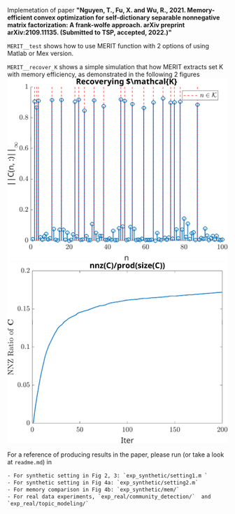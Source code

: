 Implemetation of paper
__"Nguyen, T., Fu, X. and Wu, R., 2021. Memory-efficient convex optimization for self-dictionary separable nonnegative matrix factorization: A frank-wolfe approach. arXiv preprint arXiv:2109.11135. (Submitted to TSP, accepted, 2022.)"__

`MERIT__test` shows how to use MERIT function with 2 options of using Matlab or Mex version.

`MERIT__recover_K` shows a simple simulation that how MERIT extracts set K with memory efficiency, as demonstrated in the following 2 figures
![extracting K](figure1.png "extracting K")
![sparsity of C](figure2.png "Sparsity of C")

For a reference of producing results in the paper, please run (or take a look at `readme.md`) in 

    - For synthetic setting in Fig 2, 3: `exp_synthetic/setting1.m `
    - For synthetic setting in Fig 4a: `exp_synthetic/setting2.m`
    - For memory comparison in Fig 4b: `exp_synthetic/mem/`
    - For real data experiments, `exp_real/community_detection/`  and `exp_real/topic_modeling/`

